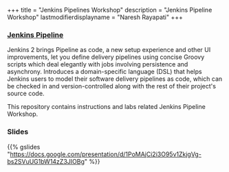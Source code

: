 +++
title = "Jenkins Pipelines Workshop"
description = "Jenkins Pipeline Workshop"
lastmodifierdisplayname = "Naresh Rayapati"
+++

### [Jenkins Pipeline](https://jenkins.io/doc/book/pipeline/)

Jenkins 2 brings Pipeline as code, a new setup experience and other UI improvements, let you define delivery pipelines using concise Groovy scripts which deal elegantly with jobs involving persistence and asynchrony. Introduces a domain-specific language (DSL) that helps Jenkins users to model their software delivery pipelines as code, which can be checked in and version-controlled along with the rest of their project's source code.

This repository contains instructions and labs related Jenkins Pipeline Workshop.

### Slides

{{% gslides "https://docs.google.com/presentation/d/1PoMAjCi2i3O95v1ZkjgVg-bs2SVuUG1bW14zZ3JIOBg" %}}
